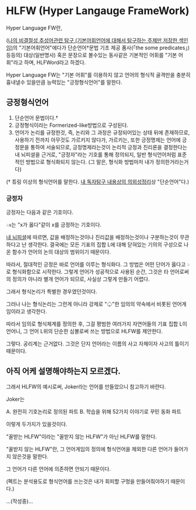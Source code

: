 # HLFW (Hyper Langauge FrameWork)

Hyper Language FW란,

([나의 비결절성 추성어관련 탐구 (기본어휘언어에 대해서 탐구하는 주제만 저장한 섹인임)](https://faraway6834.github.io/unbeauty/privateNote/Alkali/Forbidden/Personal/TWaMLang/%EC%B4%88%EB%8B%A8%EC%88%9C%EC%96%B8%EC%96%B4_%EB%B0%8F_%EC%96%B8%EC%96%B4%EC%97%90_%EB%8C%80%ED%95%9C_%EB%8F%85%EC%9E%90%ED%83%90%EA%B5%AC/)의 "기본어휘언어"에다가 단순언어†문법 기초 제공 품사(「the some predicates」)등등의) 대상(일반명사) 혹은 문장으로 볼수있는 동사같은 기본적인 어휘를 "기본 어휘"라고 하며, HLFWord라고 하겠다.

Hyper Language FW는 "기본 어휘"를 이용하지 않고 언어의 형식적 골격만을 충분히 흉내낼수 있을만큼 능력있는 "긍정형식언어"를 말한다.

## 긍정형식언어

1. 단순언어 문법이다.†
2. 긍정형식이라는 Formerized-like방법으로 구성된다.
3. 언어가 논리를 규정한것, 즉, 논리와 그 과정은 규정되어있는 상태 뒤에 존재하므로, 사용하기 전까지 아무것도 가르키지 않다가, 가르키는, 또한 긍정명제는 언어에 긍정문을 통하여 서술되므로, 긍정명제라는것이 논리적 긍정과 진리론을 결정한다는 내 뇌피셜을 근거로, "긍정자"라는 기호를 통해 정의되지, 일반 형식언어처럼 표준적인 방법으로 형식화되지 않는다. (그 말은, 형식화 방법마저 내가 정의한거라는거다)

(† 튜링 이상의 형식언어를 말한다. [내 독자탐구 내용상의 의외성정리](https://faraway6834.github.io/unbeauty/privateNote/Alkali/Forbidden/Personal/Abstract#%EC%9A%A9%EC%96%B4-%EC%A0%95%EC%9D%98)상 "단순언어"다.)

### 긍정자

긍정자는 다음과 같은 기호이다.

`♤x`는 "x가 옳다"같이 x를 긍정하는 기호이다.

[내 뇌피셜](https://faraway6834.github.io/unbeauty/privateNote/Alkali/Forbidden/Personal/temp)에 따르면, 값을 배정하는것이나 진리값을 배정하는것이나 구분하는것이 무관하다고 난 생각한다.
결국에는 모든 기표의 집합 L에 대해 닫혀있는 기의의 구성으로 나온 함수가 언어의 논의 대상의 범위이기 때문이다.

따라서, 절대적인 긍정은 바로 언어를 이루는 형식화다.
그 방법은 어떤 단어가 옳다고 `♤`로 형식화함으로 시작한다.
그렇게 언어가 성공적으로 사용된 순간, 그것은 타 언어로써의 정의가 아니라 별개 언어가 되므로, 사실상 그렇게 만들기 어렵다.

그래서 형식논리가 특별한 경우였던것이다.

그러나 나는 형식논리는 그런게 아니라 강제로 "♤"한 임의의 약속에서 비롯된 언어게임이라고 생각한다.

따라서 임의로 형식체계를 정의한 후, 그걸 평범한 여러가지 자연어들의 기표 집합 L이 언어니, 그 언어 L위의 단순한 심볼로써 쓰는 방법으로 HLFW를 제안한다.

그렇다. 공리계는 근거없다. 그것은 단지 언어라는 이름의 사고 자체이자 사고의 틀이기 때문이다.

## 아직 어케 설명해야하는지 모르겠다.

그래서 HLFW의 예시로써, Joker라는 언어를 만들었으니 참고하기 바란다.

Joker는

A. 완전히 기호논리로 정의된 파트
B. 학습을 위해 52가지 이야기로 꾸민 동화 파트

이렇게 두가지가 있을것이다.

"꼴받는 HLFW"이라는 "꼴받지 않는 HLFW"가 아닌 HLFW를 말한다.

"꼴받지 않는 HLFW"란, 그 언어게임의 정의에 형식언어을 제외한 다른 언어가 들어가지 않은것을 말한다.

그 언어가 다른 언어에 의존하면 안되기 때문이다.

(펙트는 분석용도로 형식언어를 쓰는것은 내가 회피할 구멍을 만들어줘야하기 때문이다.)

...(작성중)...